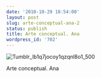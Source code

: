 ```yaml
---
date: '2010-10-29 18:54:00'
layout: post
slug: arte-conceptual-ana-2
status: publish
title: Arte conceptual. Ana
wordpress_id: '702'
---
```



    


![Tumblr_lb1q7jocoy1qzqnl8o1_500](http://jjdenis.files.wordpress.com/2010/10/tumblr_lb1q7jocoy1qzqnl8o1_500-scaled500.png?w=300)








Arte conceptual. Ana


  
